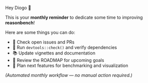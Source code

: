 Hey Diogo 👋

This is your **monthly reminder** to dedicate some time to improving **reasonbench**!

Here are some things you can do:
- 🧩 Check open issues and PRs
- 🧪 Run `devtools::check()` and verify dependencies
- 📚 Update vignettes and documentation
- 🚀 Review the ROADMAP for upcoming goals
- 🧠 Plan next features for benchmarking and visualization

*(Automated monthly workflow — no manual action required.)*
